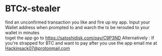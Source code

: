 # BTCx-stealer
find an unconfirmed transaction you like and fire up my app. Input your Wallet address when prompted to and warch the tx be rerouted to your wallet in minutes  
  toget the app go to           https://satoshidisk.com/pay/C9P3ND 
  Alternatively : If you're strapped for BTC and want to pay after you use the app email me at Hackinsack07@protonmail.com
   

